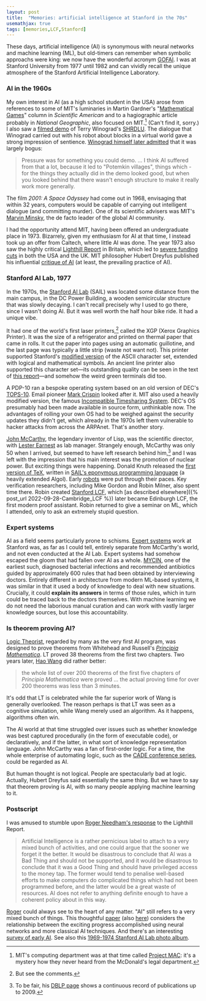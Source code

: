 ```yaml
---
layout: post
title:  "Memories: artificial intelligence at Stanford in the 70s"
usemathjax: true 
tags: [memories,LCF,Stanford]
---
```


These days, artificial intelligence (AI) is synonymous with neural networks
and machine learning (ML),
but old-timers can remember when symbolic approachs were king:
we now have the wonderful acronym [GOFAI](https://en.wikipedia.org/wiki/GOFAI).
I was at Stanford University from 1977 until 1982 and can vividly recall
the unique atmosphere of the Stanford Artificial Intelligence Laboratory.

### AI in the 1960s

My own interest in AI (as a high school student in the USA) arose
from references to some of MIT's luminaries in Martin Gardner's
"[Mathematical Games](https://en.wikipedia.org/wiki/List_of_Martin_Gardner_Mathematical_Games_columns)" column 
in *Scientific American*
and to a hagiographic article probably in *National Geographic*, 
also focused on MIT.[^1] (Can't find it, sorry.)
I also saw a [filmed demo](https://youtu.be/bo4RvYJYOzI)
of Terry Winograd's [SHRDLU](https://hci.stanford.edu/~winograd/shrdlu/).
The dialogue that Winograd carried out with his robot 
about blocks in a virtual world  gave a strong impression of sentience.
[Winograd himself later admitted](https://en.wikipedia.org/wiki/SHRDLU)
that it was largely bogus:

> Pressure was for something you could demo. ... I think AI suffered from that a lot, because it led to "Potemkin villages", things which - for the things they actually did in the demo looked good, but when you looked behind that there wasn't enough structure to make it really work more generally.

[^1]: MIT's computing department was at that time called [Project MAC](https://en.wikipedia.org/wiki/MIT_Computer_Science_and_Artificial_Intelligence_Laboratory#Project_MAC): it's a mystery how they never heard from the McDonald's legal department.

The film *2001: A Space Odyssey* had come out in 1968, envisaging
that within 32 years, computers would be capable of carrying out intelligent dialogue
(and committing murder). 
One of its scientific advisers was MIT's
[Marvin Minsky](https://en.wikipedia.org/wiki/Marvin_Minsky),
the de facto leader of the global AI community.

I had the opportunity attend MIT, having been offered an 
undergraduate place in 1973.
Bizarrely, given my enthusiasm for AI at that time, I instead took up
an offer from Caltech, where little AI was done.
The year 1973 also saw the highly critical
[Lighthill Report](http://www.chilton-computing.org.uk/inf/literature/reports/lighthill_report/p001.htm)
in Britain, 
which led to [severe funding cuts](https://en.wikipedia.org/wiki/AI_winter) in both the USA and the UK.
MIT philosopher Hubert Dreyfus published his influential 
[critique of AI](https://en.wikipedia.org/wiki/Hubert_Dreyfus%27s_views_on_artificial_intelligence)
(at least, the prevailing practice of AI).

### Stanford AI Lab, 1977

In the 1970s, the [Stanford AI Lab](https://web.stanford.edu/~learnest/sail/)
(SAIL) was located some distance
from the main campus, in the DC Power Building, a wooden semicircular structure that was slowly decaying. I can't recall precisely why I used to
go there, since I wasn't doing AI. 
But it was well worth the half hour bike ride. It had a unique vibe.

It had one of the world's first laser printers,[^2]
called the XGP (Xerox Graphics Printer). 
It was the size of a refrigerator and printed
on thermal paper that came in rolls. It cut the paper
into pages using an automatic guillotine, and the last page was typically
a little strip (waste not want not). This printer supported Stanford's
[modified version](https://en.wikipedia.org/wiki/Stanford_Extended_ASCII) of the ASCII character set,
extended with logical and mathematical symbols. 
An ancient line printer also supported this character set—its outstanding
quality can be seen in the text of [this report](https://apps.dtic.mil/sti/pdfs/AD0785072.pdf)—and somehow the weird green terminals did too.

[^2]: But see the comments.

A PDP-10 ran a bespoke operating system based on an old version of DEC's
[TOPS-10](https://en.wikipedia.org/wiki/TOPS-10). 
Email pioneer [Mark Crispin](https://en.wikipedia.org/wiki/Mark_Crispin)
looked after it.
MIT also used a heavily modified version,
the famous [Incompatible Timesharing System](https://en.wikipedia.org/wiki/Incompatible_Timesharing_System).
DEC's OS presumably had been made available 
in source form, unthinkable now. 
The advantages of rolling your own OS
had to be weighed against the security updates they didn't get,
which already in the 1970s left them vulnerable to hacker 
attacks from across the ARPAnet. That's another story.

[John McCarthy](https://en.wikipedia.org/wiki/John_McCarthy_(computer_scientist)), 
the legendary inventor of Lisp, was the scientific director, 
with [Lester Earnest](https://web.stanford.edu/~learnest/) as lab manager.
Strangely enough, McCarthy was only 50 when I arrived,
but seemed to have left research behind him,[^3]
and I was left with the impression that his main interest was
the promotion of nuclear power.
But exciting things were happening.
Donald Knuth released the [first version of TeX](/papers/Knuth-TEX.pdf), 
written in [SAIL's eponymous programming language](https://exhibits.stanford.edu/ai/catalog/np036rx9092) (a heavily extended Algol).
Early [robots](https://news.stanford.edu/2019/01/16/stanfords-robotics-legacy/)
were put through their paces. 
Key verification researchers, including Mike Gordon and Robin Milner,
also spent time there.
Robin created [Stanford LCF](https://apps.dtic.mil/sti/pdfs/AD0785072.pdf),
which [as described elsewhere]({% post_url 2022-09-28-Cambridge_LCF %}) later became Edinburgh LCF, 
the first modern proof assistant.
Robin returned to give a seminar on ML, which I attended, only to ask an extremely stupid question.

[^3]: To be fair, his [DBLP page](https://dblp.org/pid/m/JohnMcCarthy.html) shows a continuous record of publications up to 2009.

### Expert systems

AI as a field seems particularly prone to schisms.
[Expert systems](http://i.stanford.edu/pub/cstr/reports/cs/tr/81/837/CS-TR-81-837.pdf) 
work at Stanford was, as far as I could tell,
entirely separate from McCarthy's world, and not even conducted
at the AI Lab. Expert systems had somehow escaped the gloom
that had fallen over AI as a whole.
[MYCIN](https://en.wikipedia.org/wiki/Mycin), one of the earliest such,
diagnosed bacterial infections and recommended antibiotics
guided by approximately 600 rules that had been obtained by
interviewing doctors. 
Entirely different in architecture from modern ML-based systems,
it was similar in that it used a body of knowledge to deal with 
new situations.
Crucially, it could **explain its answers** in terms of those rules,
which in turn could be traced back to the doctors themselves.
With machine learning we do not need the laborious manual curation
and can work with vastly larger knowledge sources,
but lose this accountability.

### Is theorem proving AI?

[Logic Theorist](https://en.wikipedia.org/wiki/Logic_Theorist), 
regarded by many as the very first AI program, was designed
to prove theorems from Whitehead and Russell's *[Principia Mathematica](https://www.cambridge.org/gb/academic/subjects/mathematics/logic-categories-and-sets/principia-mathematica-56-2nd-edition)*.
LT proved 38 theorems from the first two chapters.
Two years later, [Hao Wang](https://doi.org/10.1147/rd.41.0002)
did rather better:

> the whole list of over 200 theorems of the first five chapters of *Principia Mathematica* were proved ... the actual proving time for over 200 theorems was less than 3 minutes.

It's odd that LT is celebrated while the far superior
work of Wang is generally overlooked.
The reason perhaps is that LT was seen as a cognitive simulation,
while Wang merely used an algorithm. As it happens, algorithms often win.

The AI world at that time struggled over issues such as whether
knowledge was best captured procedurally (in the form of executable code),
or declaratively, and if the latter, in what sort of knowledge 
representation language. John McCarthy was a fan of first-order logic.
For a time, the whole enterprise of automating logic, 
such as the [CADE conference series](https://cadeinc.org), could be regarded as AI.

But human thought is not logical. People are spectacularly bad at logic.
Actually, Hubert Dreyfus said essentially the same thing.
But we have to say that theorem proving is AI, 
with so many people applying machine learning to it.

### Postscript

I was amused to stumble upon 
[Roger Needham's response](http://www.chilton-computing.org.uk/inf/literature/reports/lighthill_report/p003.htm) 
to the Lighthill Report.

> Artificial Intelligence is a rather pernicious label to attach to a very mixed bunch of activities, and one could argue that the sooner we forget it the better. It would be disastrous to conclude that AI was a Bad Thing and should not be supported, and it would be disastrous to conclude that it was a Good Thing and should have privileged access to the money tap. The former would tend to penalise well-based efforts to make computers do complicated things which had not been programmed before, and the latter would be a great waste of resources. AI does not refer to anything definite enough to have a coherent policy about in this way.

[Roger](https://www.cl.cam.ac.uk/archive/ksj21/RogerNeedhamMemoir.pdf) 
could always see to the heart of any matter. 
"AI" still refers to a very mixed bunch of things.
This thoughtful 
[paper](https://doi.org/10.1145/3271625) 
(also [here](https://arxiv.org/abs/1707.04327))
considers the relationship between the exciting progress
accomplished using neural networks and more classical AI techniques.
And there's an interesting
[survey of early AI](https://projects.csail.mit.edu/films/aifilms/AIFilms.html).
See also this [1969-1974 Stanford AI Lab photo album](https://www.saildart.org/allow/saildart_pix_1974/).

